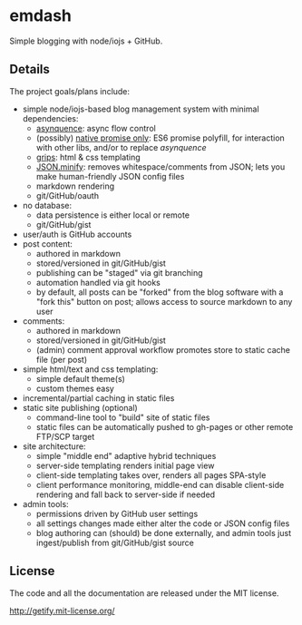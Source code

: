 # emdash

Simple blogging with node/iojs + GitHub.

## Details

The project goals/plans include:

* simple node/iojs-based blog management system with minimal dependencies:
	- [asynquence](http://github.com/getify/asynquence): async flow control
	- (possibly) [native promise only](http://github.com/getify/native-promise-only): ES6 promise polyfill, for interaction with other libs, and/or to replace *asynquence*
	- [grips](http://github.com/getify/grips): html & css templating
	- [JSON.minify](https://github.com/getify/JSON.minify): removes whitespace/comments from JSON; lets you make human-friendly JSON config files
	- markdown rendering
	- git/GitHub/oauth
* no database:
	- data persistence is either local or remote
	- git/GitHub/gist
* user/auth is GitHub accounts
* post content:
	- authored in markdown
	- stored/versioned in git/GitHub/gist
	- publishing can be "staged" via git branching
	- automation handled via git hooks
	- by default, all posts can be "forked" from the blog software with a "fork this" button on post; allows access to source markdown to any user
* comments:
	- authored in markdown
	- stored/versioned in git/GitHub/gist
	- (admin) comment approval workflow promotes store to static cache file (per post)
* simple html/text and css templating:
	- simple default theme(s)
	- custom themes easy
* incremental/partial caching in static files
* static site publishing (optional)
	- command-line tool to "build" site of static files
	- static files can be automatically pushed to gh-pages or other remote FTP/SCP target
* site architecture:
	- simple "middle end" adaptive hybrid techniques
	- server-side templating renders initial page view
	- client-side templating takes over, renders all pages SPA-style
	- client performance monitoring, middle-end can disable client-side rendering and fall back to server-side if needed
* admin tools:
	- permissions driven by GitHub user settings
	- all settings changes made either alter the code or JSON config files
	- blog authoring can (should) be done externally, and admin tools just ingest/publish from git/GitHub/gist source

## License

The code and all the documentation are released under the MIT license.

http://getify.mit-license.org/
